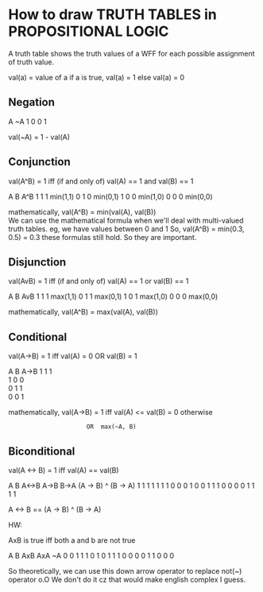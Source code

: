 # How to draw TRUTH TABLES in PROPOSITIONAL LOGIC

A truth table shows the truth values of a WFF for each possible assignment of truth value.

val(a) = value of a
if a is true, val(a) = 1
else val(a) = 0

## Negation

A  ~A
1   0
0   1

val(~A) = 1 - val(A)

## Conjunction
val(A^B) = 1 iff (if and only of) val(A) == 1 and val(B) == 1

A    B   A^B
1    1    1   min(1,1)
0    1    0   min(0,1)
1    0    0   min(1,0)
0    0    0   min(0,0)

mathematically, val(A^B) = min(val(A), val(B))  
We can use the mathematical formula when we'll deal with multi-valued truth tables.
eg, we have values between 0 and 1
So, val(A^B) = min(0.3, 0.5) = 0.3 these formulas still hold. So they are important.

## Disjunction
val(AvB) = 1 iff (if and only of) val(A) == 1 or val(B) == 1

A    B   AvB
1    1    1   max(1,1)
0    1    1   max(0,1)
1    0    1   max(1,0)
0    0    0   max(0,0)

mathematically, val(A^B) = max(val(A), val(B))  

## Conditional
val(A->B) = 1 iff val(A) = 0 OR val(B) = 1

A    B   A->B
1    1    1   
1    0    0   
0    1    1   
0    0    1   

mathematically, val(A->B) = 1 iff val(A) <= val(B)
                          = 0 otherwise

                          OR  max(~A, B)

## Biconditional
val(A <-> B) = 1 iff val(A) == val(B)

A    B   A<->B  A->B   B->A   (A -> B) ^ (B -> A)
1    1    1      1      1              1
1    0    0      0      1              0
0    1    1      1      0              0
0    0    1      1      1              1

A <-> B  == (A -> B) ^ (B -> A)

HW:

AxB is true iff both a and b are not true

A  B  AxB   AxA    ~A
0  0   1     1      1
0  1   0     1      1
1  0   0     0      0
1  1   0     0      0

So theoretically, we can use this down arrow operator to replace not(~) operator o.O
We don't do it cz that would make english complex I guess.